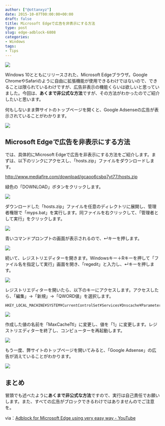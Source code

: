 ```yaml
---
author: ["@ottanxyz"]
date: 2015-10-07T00:00:00+00:00
draft: false
title: Microsoft Edgeで広告を非表示にする方法
type: post
slug: edge-adblock-6808
categories:
- Windows
tags:
- Tips
---
```


![](151007-56151e8f167f9.jpg)






Windows 10とともにリリースされた、Microsoft Edgeブラウザ。Google ChromeやSafariのように自由に拡張機能が使用できるわけではないので、できることは限られているわけですが、広告非表示の機能くらいは欲しいと思っていました。今回は、**あくまで非公式な方法**ですが、その方法がわかったのでご紹介したいと思います。





何もしないまま弊サイトのトップページを開くと、Google Adsenseの広告が表示されていることがわかります。





![](151007-56151e9178a67.png)






## Microsoft Edgeで広告を非表示にする方法





では、具体的にMicrosoft Edgeで広告を非表示にする方法をご紹介します。まずは、以下のリンクにアクセスし、「hosts.zip」ファイルをダウンロードします。



http://www.mediafire.com/download/gcaoo6csbq7yt77/hosts.zip



緑色の「DOWNLOAD」ボタンをクリックします。





![](151007-56151e95413d9.png)






ダウンロードした「hosts.zip」ファイルを任意のディレクトリに展開し、管理者権限で「myps.bat」を実行します。同ファイルを右クリックして、「管理者として実行」をクリックします。





![](151007-56151e97c033b.png)






青いコマンドプロンプトの画面が表示されるので、↵キーを押します。





![](151007-56151e9a2954d.png)






続いて、レジストリエディターを開きます。Windowsキー＋Rキーを押して「ファイル名を指定して実行」画面を開き、「regedit」と入力し、↵キーを押します。





![](151007-56151e9b354c0.png)






レジストリエディターを開いたら、以下のキーにアクセスします。アクセスしたら、「編集」→「新規」→「QWORD値」を選択します。




    
    HKEY_LOCAL_MACHINE¥SYSTEM¥CurrentControlSet¥Services¥Dnscache¥Parameters





![](151007-5615247c27685.png)






作成した値の名前を「MaxCacheTtl」に変更し、値を「1」に変更します。レジストリエディターを終了し、コンピューターを再起動します。





![](151007-5615247e0a5c6.png)






もう一度、弊サイトのトップページを開いてみると、「Google Adsense」の広告が消えていることがわかります。





![](151007-56151ea11da25.png)






## まとめ





冒頭でも述べたように**あくまで非公式な方法**ですので、実行は自己責任でお願いします。また、すべての広告がブロックできるわけではありませんのでご注意を。





via：[Adblock for Microsoft Edge using very easy way - YouTube](https://www.youtube.com/watch?v=wQFOKj19rKo)
